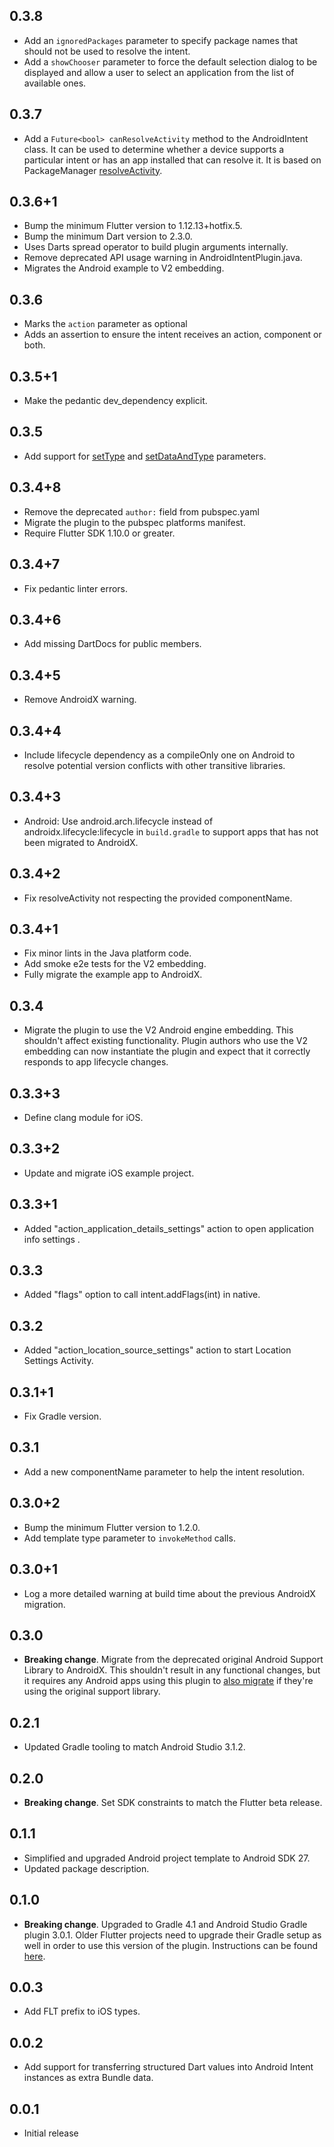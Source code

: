## 0.3.8

* Add an `ignoredPackages` parameter to specify package names that should not be used to resolve the intent.
* Add a `showChooser` parameter to force the default selection dialog to be displayed and allow a user to select an application from the list of available ones.

## 0.3.7

* Add a `Future<bool> canResolveActivity` method to the AndroidIntent class. It 
  can be used to determine whether a device supports a particular intent or has 
  an app installed that can resolve it. It is based on PackageManager
  [resolveActivity](https://developer.android.com/reference/android/content/pm/PackageManager#resolveActivity(android.content.Intent,%20int)).

## 0.3.6+1

* Bump the minimum Flutter version to 1.12.13+hotfix.5.
* Bump the minimum Dart version to 2.3.0.
* Uses Darts spread operator to build plugin arguments internally.
* Remove deprecated API usage warning in AndroidIntentPlugin.java.
* Migrates the Android example to V2 embedding.

## 0.3.6

* Marks the `action` parameter as optional
* Adds an assertion to ensure the intent receives an action, component or both.

## 0.3.5+1

* Make the pedantic dev_dependency explicit.

## 0.3.5

* Add support for [setType](https://developer.android.com/reference/android/content/Intent.html#setType(java.lang.String)) and [setDataAndType](https://developer.android.com/reference/android/content/Intent.html#setDataAndType(android.net.Uri,%20java.lang.String)) parameters. 

##  0.3.4+8

* Remove the deprecated `author:` field from pubspec.yaml
* Migrate the plugin to the pubspec platforms manifest.
* Require Flutter SDK 1.10.0 or greater.

##  0.3.4+7

* Fix pedantic linter errors.

##  0.3.4+6

* Add missing DartDocs for public members.

##  0.3.4+5

* Remove AndroidX warning.

## 0.3.4+4

* Include lifecycle dependency as a compileOnly one on Android to resolve
  potential version conflicts with other transitive libraries.

## 0.3.4+3

* Android: Use android.arch.lifecycle instead of androidx.lifecycle:lifecycle in `build.gradle` to support apps that has not been migrated to AndroidX.

## 0.3.4+2

* Fix resolveActivity not respecting the provided componentName.

## 0.3.4+1

* Fix minor lints in the Java platform code.
* Add smoke e2e tests for the V2 embedding.
* Fully migrate the example app to AndroidX.

## 0.3.4

* Migrate the plugin to use the V2 Android engine embedding. This shouldn't
  affect existing functionality. Plugin authors who use the V2 embedding can now
  instantiate the plugin and expect that it correctly responds to app lifecycle
  changes.

## 0.3.3+3

* Define clang module for iOS.

## 0.3.3+2

* Update and migrate iOS example project.

## 0.3.3+1

* Added "action_application_details_settings" action to open application info settings .

## 0.3.3

* Added "flags" option to call intent.addFlags(int) in native.

## 0.3.2

* Added "action_location_source_settings" action to start Location Settings Activity.

## 0.3.1+1

* Fix Gradle version.

## 0.3.1

* Add a new componentName parameter to help the intent resolution.

## 0.3.0+2

* Bump the minimum Flutter version to 1.2.0.
* Add template type parameter to `invokeMethod` calls.

## 0.3.0+1

* Log a more detailed warning at build time about the previous AndroidX
  migration.

## 0.3.0

* **Breaking change**. Migrate from the deprecated original Android Support
  Library to AndroidX. This shouldn't result in any functional changes, but it
  requires any Android apps using this plugin to [also
  migrate](https://developer.android.com/jetpack/androidx/migrate) if they're
  using the original support library.

## 0.2.1

* Updated Gradle tooling to match Android Studio 3.1.2.

## 0.2.0

* **Breaking change**. Set SDK constraints to match the Flutter beta release.

## 0.1.1

* Simplified and upgraded Android project template to Android SDK 27.
* Updated package description.

## 0.1.0

* **Breaking change**. Upgraded to Gradle 4.1 and Android Studio Gradle plugin
  3.0.1. Older Flutter projects need to upgrade their Gradle setup as well in
  order to use this version of the plugin. Instructions can be found
  [here](https://github.com/flutter/flutter/wiki/Updating-Flutter-projects-to-Gradle-4.1-and-Android-Studio-Gradle-plugin-3.0.1).

## 0.0.3

* Add FLT prefix to iOS types.

## 0.0.2

* Add support for transferring structured Dart values into Android Intent
  instances as extra Bundle data.

## 0.0.1

* Initial release
